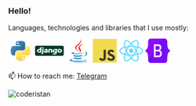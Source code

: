 ### Hello! 

Languages, technologies and libraries that I use mostly:

<img src="https://raw.githubusercontent.com/devicons/devicon/master/icons/python/python-original.svg" alt="python" width="50" height="50"/> <img src="https://raw.githubusercontent.com/devicons/devicon/master/icons/django/django-original.svg" alt="django" width="60" height="50"/> <img src="https://raw.githubusercontent.com/devicons/devicon/master/icons/java/java-original.svg" alt="java" width="50" height="50"/> <img src="https://raw.githubusercontent.com/devicons/devicon/master/icons/javascript/javascript-original.svg" alt="javascript" width="50" height="50"/> <img src="https://raw.githubusercontent.com/devicons/devicon/master/icons/react/react-original.svg" alt="react" width="50" height="50"/> <img src="https://raw.githubusercontent.com/devicons/devicon/master/icons/bootstrap/bootstrap-original.svg" alt="bootstrap" width="50" height="50"/>

📫 How to reach me: <a href="https:/t.me/coderistan">Telegram</a>

<img src="https://komarev.com/ghpvc/?username=coderistan&label=Profile%20views&color=0e75b6&style=flat" alt="coderistan" />

